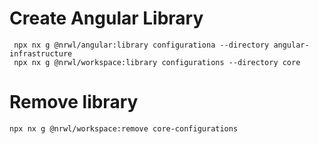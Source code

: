 # Create Angular Library

```
 npx nx g @nrwl/angular:library configurationa --directory angular-infrastructure
 npx nx g @nrwl/workspace:library configurations --directory core
```

# Remove library

```
npx nx g @nrwl/workspace:remove core-configurations
```
